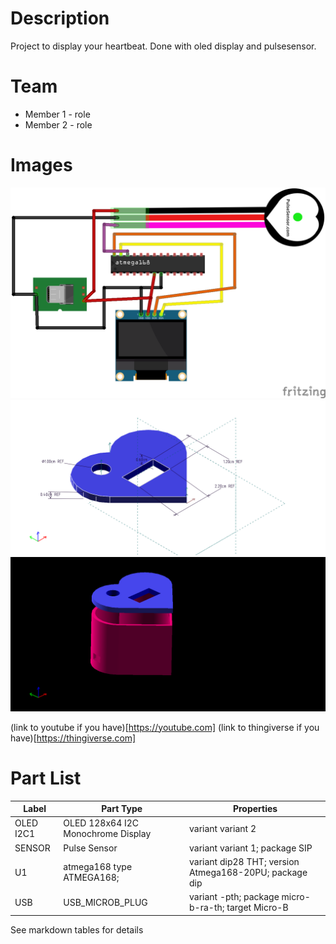 # Description
Project to display your heartbeat. Done with oled display and pulsesensor.

# Team
* Member 1 - role
* Member 2 - role

# Images
![Schematic](Images/heart_scheme.png)
![Cover](Images/case_covver.png)
![Assembly](Images/assembly.png)

(link to youtube if you have)[https://youtube.com]
(link to thingiverse if you have)[https://thingiverse.com]

# Part List

Label |	Part Type |	Properties
---|---|---
OLED I2C1	|	OLED 128x64 I2C Monochrome Display |	variant variant 2
SENSOR |	Pulse Sensor |	variant variant 1; package SIP
U1	|	atmega168	type ATMEGA168; | variant dip28 THT; version Atmega168-20PU; package dip
USB |	USB_MICROB_PLUG |	variant -pth; package micro-b-ra-th; target Micro-B

See markdown tables for details